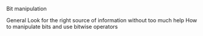 Bit manipulation

General
Look for the right source of information without too much help
How to manipulate bits and use bitwise operators
